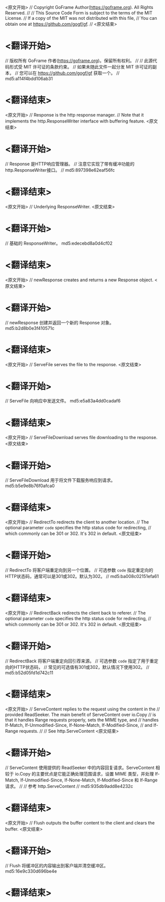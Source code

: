 
<原文开始>
// Copyright GoFrame Author(https://goframe.org). All Rights Reserved.
//
// This Source Code Form is subject to the terms of the MIT License.
// If a copy of the MIT was not distributed with this file,
// You can obtain one at https://github.com/gogf/gf.
//
<原文结束>

# <翻译开始>
// 版权所有 GoFrame 作者(https://goframe.org)。保留所有权利。
//
// 此源代码形式受 MIT 许可证的条款约束。
// 如果未随此文件一起分发 MIT 许可证的副本，
// 您可以在 https://github.com/gogf/gf 获取一个。
// md5:a114f4bdd106ab31
# <翻译结束>


<原文开始>
// Response is the http response manager.
// Note that it implements the http.ResponseWriter interface with buffering feature.
<原文结束>

# <翻译开始>
// Response 是HTTP响应管理器。
// 注意它实现了带有缓冲功能的http.ResponseWriter接口。
// md5:897398e62eaf56fc
# <翻译结束>


<原文开始>
// Underlying ResponseWriter.
<原文结束>

# <翻译开始>
// 基础的 ResponseWriter。 md5:edecebd8a0d4cf02
# <翻译结束>


<原文开始>
// newResponse creates and returns a new Response object.
<原文结束>

# <翻译开始>
// newResponse 创建并返回一个新的 Response 对象。 md5:b2d8b0e3f410571c
# <翻译结束>


<原文开始>
// ServeFile serves the file to the response.
<原文结束>

# <翻译开始>
// ServeFile 向响应中发送文件。 md5:e5a83a4dd0cadaf6
# <翻译结束>


<原文开始>
// ServeFileDownload serves file downloading to the response.
<原文结束>

# <翻译开始>
// ServeFileDownload 用于将文件下载服务响应到请求。 md5:b5e9e8b76f0afca0
# <翻译结束>


<原文开始>
// RedirectTo redirects the client to another location.
// The optional parameter `code` specifies the http status code for redirecting,
// which commonly can be 301 or 302. It's 302 in default.
<原文结束>

# <翻译开始>
// RedirectTo 将客户端重定向到另一个位置。
// 可选参数 `code` 指定重定向的HTTP状态码，通常可以是301或302。默认为302。
// md5:ba008c02151efa61
# <翻译结束>


<原文开始>
// RedirectBack redirects the client back to referer.
// The optional parameter `code` specifies the http status code for redirecting,
// which commonly can be 301 or 302. It's 302 in default.
<原文结束>

# <翻译开始>
// RedirectBack 将客户端重定向回引荐来源。
// 可选参数 `code` 指定了用于重定向的HTTP状态码，
// 常见的可选值有301或302，默认情况下使用302。
// md5:b52d05fd1d742c11
# <翻译结束>


<原文开始>
// ServeContent replies to the request using the content in the
// provided ReadSeeker. The main benefit of ServeContent over io.Copy
// is that it handles Range requests properly, sets the MIME type, and
// handles If-Match, If-Unmodified-Since, If-None-Match, If-Modified-Since,
// and If-Range requests.
//
// See http.ServeContent
<原文结束>

# <翻译开始>
// ServeContent 使用提供的 ReadSeeker 中的内容回复请求。ServeContent 相较于 io.Copy 的主要优点是它能正确处理范围请求，设置 MIME 类型，并处理 If-Match, If-Unmodified-Since, If-None-Match, If-Modified-Since 和 If-Range 请求。
//
// 参考 http.ServeContent
// md5:935db9add8e4232c
# <翻译结束>


<原文开始>
// Flush outputs the buffer content to the client and clears the buffer.
<原文结束>

# <翻译开始>
// Flush 将缓冲区的内容输出到客户端并清空缓冲区。 md5:16e9c330d696be4e
# <翻译结束>


